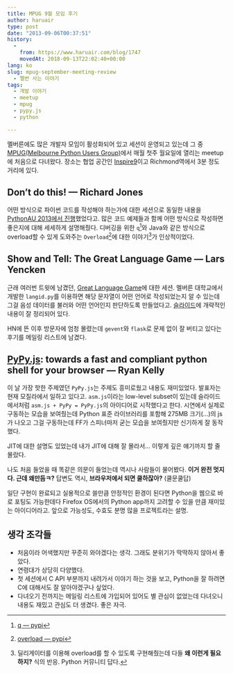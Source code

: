 ```yaml
---
title: MPUG 9월 모임 후기
author: haruair
type: post
date: "2013-09-06T00:37:51"
history:
  - 
    from: https://www.haruair.com/blog/1747
    movedAt: 2018-09-13T22:02:40+00:00
lang: ko
slug: mpug-september-meeting-review
  - 멜번 사는 이야기
tags:
  - 개발 이야기
  - meetup
  - mpug
  - pypy.js
  - python

---
```

멜버른에도 많은 개발자 모임이 활성화되어 있고 세션이 운영되고 있는데 그 중 [MPUG(Melbourne Python Users Group)][1]에서 매월 첫주 월요일에 열리는 meetup에 처음으로 다녀왔다. 장소는 협업 공간인 [Inspire9][2]이고 Richmond역에서 3분 정도 거리에 있다.

## Don&#8217;t do this! &#8212; Richard Jones

어떤 방식으로 파이썬 코드를 작성해야 하는가에 대한 세션으로 동일한 내용을 [PythonAU 2013에서 진행][3]했었다고. 많은 코드 예제들과 함께 어떤 방식으로 작성하면 좋은지에 대해 세세하게 설명해줬다. 디버깅을 위한 `q`[^4]와 Java와 같은 방식으로 overload할 수 있게 도와주는 `Overload`[^5]에 대한 이야기[^6]가 인상적이었다.

## Show and Tell: The Great Language Game &#8212; Lars Yencken

근래 여러번 트윗에 남겼던, [Great Language Game][4]에 대한 세션. 멜버른 대학교에서 개발한 `langid.py`를 이용하면 해당 문자열이 어떤 언어로 작성되었는지 알 수 있는데 그걸 음성 데이터를 불러와 어떤 언어인지 판단하도록 만들었다고. [슬라이드][5]에 개략적인 내용이 잘 정리되어 있다.

HN에 뜬 이후 방문자에 엄청 몰렸는데 `gevent`와 `flask`로 문제 없이 잘 버티고 있다는 후기를 메일링 리스트에 남겼다.

## [PyPy.js][6]: towards a fast and compliant python shell for your browser &#8212; Ryan Kelly

이 날 가장 핫한 주제였던 `PyPy.js`는 주제도 흥미로웠고 내용도 재미있었다. 발표자는 현재 모질라에서 일하고 있다고. `asm.js`이라는 low-level subset이 있는데 슬라이드에서처럼 `asm.js + PyPy = PyPy.js`의 아이디어로 시작했다고 한다. 시연에서 실제로 구동하는 모습을 보여줬는데 Python 표준 라이브러리를 포함해 275MB 크기(&#8230;)의 js가 나오고 그걸 구동하는데 FF가 스피너마저 굳는 모습을 보여줬지만 신기하게 잘 동작했다.

JIT에 대한 설명도 있었는데 내가 JIT에 대해 잘 몰라서&#8230; 이렇게 깊은 얘기까지 할 줄 몰랐다.

나도 처음 들었을 때 똑같은 의문이 들었는데 역시나 사람들이 물어봤다. **이거 완전 멋지다. 근데 왜만듬ㅋ?** 답변도 역시, **브라우저에서 되면 쿨하잖아?** (쿨문쿨답)

일단 구현이 완료되고 실용적으로 쓸만큼 안정적인 환경이 된다면 Python을 웹으로 바로 포팅도 가능한데다 Firefox OS에서의 Python app까지 고려할 수 있을 만큼 재미있는 아이디어라고. 앞으로 가능성도, 수효도 분명 많을 프로젝트라는 설명.

## 생각 조각들

  * 처음이라 어색했지만 꾸준히 와야겠다는 생각. 그래도 분위기가 딱딱하지 않아서 좋았다.
  * 연령대가 상당히 다양했다.
  * 첫 세션에서 C API 부분까지 내려가서 이야기 하는 것을 보고, Python을 잘 하려면 C에 대해서도 잘 알아야겠구나 싶었다.
  * 다녀오기 전까지는 메일링 리스트에 가입되어 있어도 별 관심이 없었는데 다녀오니 내용도 재밌고 관심도 더 생겼다. 좋은 자극.

[^4]:    
    [q &#8212; pypi][7]

[^5]:    
    [overload &#8212; pypi][8]

[^6]:    
    딜리게이터를 이용해 overload를 할 수 있도록 구현해줬는데 다들 **왜 이런게 필요하지?** 식의 반응. Python 커뮤니티 답다.

 [1]: https://wiki.python.org/moin/MelbournePUG
 [2]: http://inspire9.com
 [3]: http://www.youtube.com/watch?v=H2yfXnUb1S4
 [4]: http://greatlanguagegame.com
 [5]: https://speakerdeck.com/larsyencken/the-great-language-game
 [6]: http://rfk.id.au/blog/entry/pypy-js-poc-jit/
 [7]: https://pypi.python.org/pypi/q
 [8]: https://pypi.python.org/pypi/overload